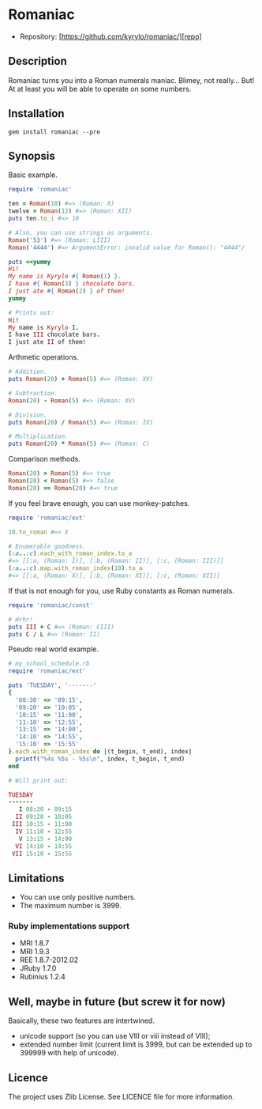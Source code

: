 Romaniac
========

* Repository: [https://github.com/kyrylo/romaniac/][repo]

Description
-----------

Romaniac turns you into a Roman numerals maniac. Blimey, not really… But! At
at least you will be able to operate on some numbers.

Installation
------------

    gem install romaniac --pre

Synopsis
--------

Basic example.

```ruby
require 'romaniac'

ten = Roman(10) #=> (Roman: X)
twelve = Roman(12) #=> (Roman: XII)
puts ten.to_i #=> 10

# Also, you can use strings as arguments.
Roman('53') #=> (Roman: LIII)
Roman('4444') #=> ArgumentError: invalid value for Roman(): "4444"/

puts <<yummy
Hi!
My name is Kyrylo #{ Roman(1) }.
I have #{ Roman(3) } chocolate bars.
I just ate #{ Roman(2) } of them!
yummy

# Prints out:
Hi!
My name is Kyrylo I.
I have III chocolate bars.
I just ate II of them!
```

Arthmetic operations.

```ruby
# Addition.
puts Roman(20) + Roman(5) #=> (Roman: XV)

# Subtraction.
Roman(20) - Roman(5) #=> (Roman: XV)

# Division.
puts Roman(20) / Roman(5) #=> (Roman: IV)

# Multiplication.
puts Roman(20) * Roman(5) #=> (Roman: C)
```

Comparison methods.

```ruby
Roman(20) > Roman(5) #=> true
Roman(20) < Roman(5) #=> false
Roman(20) == Roman(20) #=> true
```

If you feel brave enough, you can use monkey-patches.

```ruby
require 'romaniac/ext'

10.to_roman #=> X

# Enumerable goodness.
(:a..:c).each_with_roman_index.to_a
#=> [[:a, (Roman: I)], [:b, (Roman: II)], [:c, (Roman: III)]]
(:a..:c).map.with_roman_index(10).to_a
#=> [[:a, (Roman: X)], [:b, (Roman: XI)], [:c, (Roman: XII)]
```

If that is not enough for you, use Ruby constants as Roman numerals.

```ruby
require 'romaniac/const'

# Hrhr!
puts III + C #=> (Roman: CIII)
puts C / L #=> (Roman: II)
```

Pseudo real world example.

```ruby
# my_school_schedule.rb
require 'romaniac/ext'

puts 'TUESDAY', '-------'
{
  '08:30' => '09:15',
  '09:20' => '10:05',
  '10:15' => '11:00',
  '11:10' => '12:55',
  '13:15' => '14:00',
  '14:10' => '14:55',
  '15:10' => '15:55'
}.each.with_roman_index do |(t_begin, t_end), index|
  printf("%4s %5s - %5s\n", index, t_begin, t_end)
end

# Will print out:

TUESDAY
-------
   I 08:30 - 09:15
  II 09:20 - 10:05
 III 10:15 - 11:00
  IV 11:10 - 12:55
   V 13:15 - 14:00
  VI 14:10 - 14:55
 VII 15:10 - 15:55
```

Limitations
-----------

* You can use only positive numbers.
* The maximum number is 3999.

### Ruby implementations support

* MRI 1.8.7
* MRI 1.9.3
* REE 1.8.7-2012.02
* JRuby 1.7.0
* Rubinius 1.2.4

Well, maybe in future (but screw it for now)
--------------------------------------------

Basically, these two features are intertwined.

* unicode support (so you can use Ⅷ or ⅷ instead of VIII);
* extended number limit (current limit is 3999, but can be extended up to
  399999 with help of unicode).

Licence
-------

The project uses Zlib License. See LICENCE file for more information.

[repo]: https://github.com/kyrylo/romaniac/
